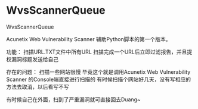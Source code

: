 # WvsScannerQueue
WvsScannerQueue

Acunetix Web Vulnerability Scanner 辅助Python脚本的第一个版本。

功能：
  扫描URL.TXT文件中所有URL
  扫描完成一个URL后立即过滤报告，并且提权漏洞标题发送给自己
  
存在的问题：
  扫描一些网站很慢
  毕竟这个就是调用Acunetix Web Vulnerability Scanner 的Console端直接进行扫描的
  有时候扫描个网站好几天，没有写相应的方法去取消，以后看写不写

有时候自己在外面，扫到了严重漏洞就可直接回去Duang~

